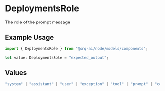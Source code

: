 # DeploymentsRole

The role of the prompt message

## Example Usage

```typescript
import { DeploymentsRole } from "@orq-ai/node/models/components";

let value: DeploymentsRole = "expected_output";
```

## Values

```typescript
"system" | "assistant" | "user" | "exception" | "tool" | "prompt" | "correction" | "expected_output"
```
